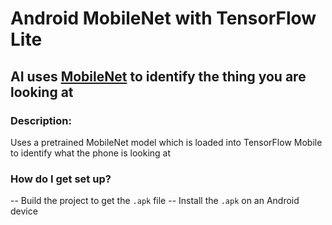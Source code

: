 # Android MobileNet with TensorFlow Lite



## AI uses [MobileNet](https://arxiv.org/abs/1704.04861) to identify the thing you are looking at

### Description:
Uses a pretrained MobileNet model which is loaded into TensorFlow Mobile to identify what the phone is looking at

### How do I get set up? ###

-- Build the project to get the `.apk` file
-- Install the `.apk` on an Android device